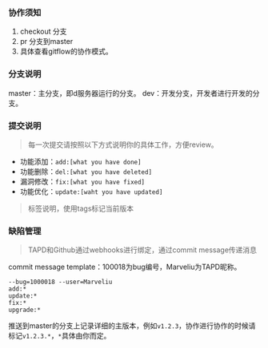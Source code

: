 ### 协作须知

1. checkout 分支
2. pr 分支到master
3. 具体查看gitflow的协作模式。

### 分支说明

master：主分支，即d服务器运行的分支。
dev：开发分支，开发者进行开发的分支。

### 提交说明

> 每一次提交请按照以下方式说明你的具体工作，方便review。

- 功能添加：`add:[what you have done]`
- 功能删除：`del:[what you have deleted]`
- 漏洞修改：`fix:[what you have fixed]`
- 功能优化：`update:[waht you have updated]`

> 标签说明，使用tags标记当前版本

### 缺陷管理

> TAPD和Github通过webhooks进行绑定，通过commit message传递消息

commit message template：100018为bug编号，Marveliu为TAPD昵称。

```
--bug=1000018 --user=Marveliu
add:*
update:*
fix:*
upgrade:*
```

推送到master的分支上记录详细的主版本，例如`v1.2.3`，协作进行协作的时候请标记`v1.2.3.*`，`*`具体由你而定。



